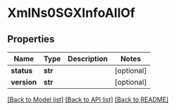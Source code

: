 # XmlNs0SGXInfoAllOf

## Properties
Name | Type | Description | Notes
------------ | ------------- | ------------- | -------------
**status** | **str** |  | [optional] 
**version** | **str** |  | [optional] 

[[Back to Model list]](../README.md#documentation-for-models) [[Back to API list]](../README.md#documentation-for-api-endpoints) [[Back to README]](../README.md)


